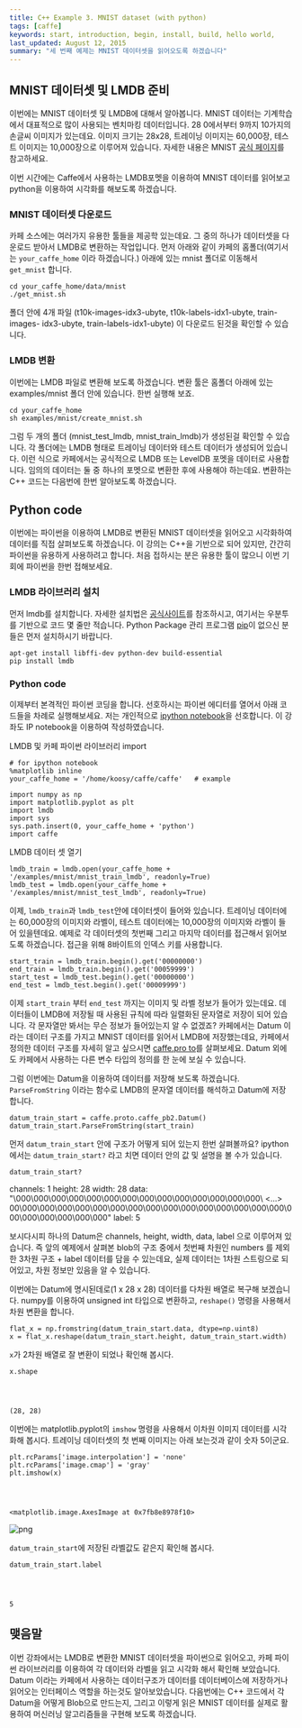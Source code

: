```yaml
---
title: C++ Example 3. MNIST dataset (with python)
tags: [caffe]
keywords: start, introduction, begin, install, build, hello world,
last_updated: August 12, 2015
summary: "세 번째 예제는 MNIST 데이터셋을 읽어오도록 하겠습니다"
---
```


## MNIST 데이터셋 및 LMDB 준비

이번에는 MNIST 데이터셋 및 LMDB에 대해서 알아봅니다. MNIST 데이터는 기계학습에서 대표적으로 많이 사용되는 벤치마킹 데이터입니다.
28 0에서부터 9까지 10가지의 손글씨 이미지가 있는데요. 이미지 크기는 28x28, 트레이닝 이미지는 60,000장, 테스트 이미지는
10,000장으로 이루어져 있습니다. 자세한 내용은 MNIST [공식 페이지](http://yann.lecun.com/exdb/mnist/
)를 참고하세요.

이번 시간에는 Caffe에서 사용하는 LMDB포멧을 이용하여 MNIST 데이터를 읽어보고 python을 이용하여 시각화를 해보도록 하겠습니다.

### MNIST 데이터셋 다운로드

카페 소스에는 여러가지 유용한 툴들을 제공학 있는데요. 그 중의 하나가 데이터셋을 다운로드 받아서 LMDB로 변환하는 작업입니다. 먼저 아래와
같이 카페의 홈폴더(여기서는 `your_caffe_home` 이라 하겠습니다.) 아래에 있는 mnist 폴더로 이동해서 `get_mnist`
합니다.

```
cd your_caffe_home/data/mnist
./get_mnist.sh
```

폴더 안에 4개 파일 (t10k-images-idx3-ubyte, t10k-labels-idx1-ubyte, train-images-
idx3-ubyte,
train-labels-idx1-ubyte) 이 다운로드 된것을 확인할 수 있습니다.

### LMDB 변환

이번에는 LMDB 파일로 변환해 보도록 하겠습니다. 변환 툴은 홈폴더 아래에 있는 examples/mnist 폴더 안에 있습니다. 한번 실행해
보죠.

```
cd your_caffe_home
sh examples/mnist/create_mnist.sh
```

그럼 두 개의 폴더 (mnist_test_lmdb, mnist_train_lmdb)가 생성된걸 확인할 수 있습니다. 각 폴더에는 LMDB 형태로
트레이닝 데이터와 테스트 데이터가 생성되어 있습니다. 이런 식으로 카페에서는 공식적으로 LMDB 또는 LevelDB 포멧을 데이터로 사용합니다.
임의의 데이터는 둘 중 하나의 포멧으로 변환한 후에 사용해야 하는데요. 변환하는 C++ 코드는 다음번에 한번 알아보도록 하겠습니다.

## Python code

이번에는 파이썬을 이용하여 LMDB로 변환된 MNIST 데이터셋을 읽어오고 시각화하여 데이터를 직접 살펴보도록 하겠습니다. 이 강의는 C++을 기반으로 되어 있지만, 간간히 파이썬을 유용하게 사용하려고 합니다. 처음 접하시는 분은 유용한 툴이 많으니 이번 기회에 파이썬을 한번 접해보세요. 

### LMDB 라이브러리 설치 

먼저 lmdb를 설치합니다. 자세한 설치법은 [공식사이트](https://lmdb.readthedocs.org/en/release/)를
참조하시고, 여기서는 우분투를 기반으로 코드 몇 줄만 적습니다. Python Package 관리 프로그램
[pip](https://pypi.python.org/pypi/pip)이 없으신 분들은 먼저 설치하시기 바랍니다.

```
apt-get install libffi-dev python-dev build-essential
pip install lmdb
```

### Python code

이제부터 본격적인 파이썬 코딩을 합니다. 선호하시는 파이썬 에디터를 열어서 아래 코드들을 차례로 실행해보세요. 저는 개인적으로 [ipython
notebook](http://ipython.org/notebook.html)을 선호합니다. 이 강좌도 IP notebook을 이용하여
작성하였습니다.

LMDB 및 카페 파이썬 라이브러리 import


    # for ipython notebook
    %matplotlib inline  
    your_caffe_home = '/home/koosy/caffe/caffe'   # example
    
    import numpy as np
    import matplotlib.pyplot as plt
    import lmdb
    import sys
    sys.path.insert(0, your_caffe_home + 'python')
    import caffe

LMDB 데이터 셋 열기


    lmdb_train = lmdb.open(your_caffe_home + '/examples/mnist/mnist_train_lmdb', readonly=True)
    lmdb_test = lmdb.open(your_caffe_home + '/examples/mnist/mnist_test_lmdb', readonly=True)

이제, `lmdb_train`과 `lmdb_test`안에 데이터셋이 들어와 있습니다. 트레이닝 데이터에는 60,000장의 이미지와 라벨이,
테스트 데이터에는 10,000장의 이미지와 라벨이 들어 있을텐데요. 예제로 각 데이터셋의 첫번째 그리고 마지막 데이터를 접근해서 읽어보도록
하겠습니다. 접근을 위해 8바이트의 인덱스 키를 사용합니다.


    start_train = lmdb_train.begin().get('00000000')
    end_train = lmdb_train.begin().get('00059999')
    start_test = lmdb_test.begin().get('00000000')
    end_test = lmdb_test.begin().get('00009999')

이제 `start_train` 부터 `end_test` 까지는 이미지 및 라벨 정보가 들어가 있는데요. 데이터들이 LMDB에 저장될 때 사용된
규칙에 따라 일렬화된 문자열로 저장이 되어 있습니다. 각 문자열만 봐서는 무슨 정보가 들어있는지 알 수 없겠죠? 카페에서는 Datum 이라는
데이터 구조를 가지고 MNIST 데이터를 읽어서 LMDB에 저장했는데요, 카페에서 정의한 데이터 구조를 자세히 알고 싶으시면 [caffe.pro
to](https://github.com/BVLC/caffe/blob/master/src/caffe/proto/caffe.proto)를
살펴보세요. Datum 외에도 카페에서 사용하는 다른 변수 타입의 정의를 한 눈에 보실 수 있습니다.

그럼 이번에는 Datum을 이용하여 데이터를 저장해 보도록 하겠습니다. `ParseFromString` 이라는 함수로 LMDB의 문자열 데이터를
해석하고 Datum에 저장합니다.


    datum_train_start = caffe.proto.caffe_pb2.Datum()
    datum_train_start.ParseFromString(start_train)

먼저 `datum_train_start` 안에 구조가 어떻게 되어 있는지 한번 살펴볼까요? ipython에서는
`datum_train_start?` 라고 치면 데이터 안의 값 및 설명을 볼 수가 있습니다.


    datum_train_start?

channels: 1
height: 28
width: 28
data: "\000\000\000\000\000\000\000\000\000\000\000\000\000\000\ <...> 00\000\000\000\000\000\000\000\000\000\000\000\000\000\000\000\000\000\000\000\000\000"
label: 5

보시다시피 하나의 Datum은  channels, height, width, data, label 으로 이루어져 있습니다. 즉 앞의 예제에서
살펴본 blob의 구조 중에서 첫번째 차원인 numbers 를 제외한 3차원 구조 + label 데이터를 담을 수 있는데요, 실제 데이터는
1차원 스트링으로 되어있고, 차원 정보만 있음을 알 수 있습니다.

이번에는 Datum에 명시된데로(1 x 28 x 28) 데이터를 다차원 배열로 복구해 보겠습니다. numpy를 이용하여 unsigned int
타입으로 변환하고, `reshape()` 명령을 사용해서 차원 변환을 합니다.


    flat_x = np.fromstring(datum_train_start.data, dtype=np.uint8)
    x = flat_x.reshape(datum_train_start.height, datum_train_start.width)

`x`가 2차원 배열로 잘 변환이 되었나 확인해 봅시다.


    x.shape




    (28, 28)



이번에는 matplotlib.pyplot의 `imshow` 명령을 사용해서 이차원 이미지 데이터를 시각화해 봅시다. 트레이닝 데이터셋의 첫 번째
이미지는 아래 보는것과 같이 숫자 5이군요.


    plt.rcParams['image.interpolation'] = 'none'
    plt.rcParams['image.cmap'] = 'gray'
    plt.imshow(x)




    <matplotlib.image.AxesImage at 0x7fb8e8978f10>




![png](caffe_ex3_mnist_files/caffe_ex3_mnist_35_1.png)


`datum_train_start`에 저장된 라벨값도 같은지 확인해 봅시다.


    datum_train_start.label




    5



## 맺음말

이번 강좌에서는 LMDB로 변환한 MNIST 데이터셋을 파이썬으로 읽어오고, 카페 파이썬 라이브러리를 이용하여 각 데이터와 라벨을 읽고 시각화
해서 확인해 보았습니다. Datum 이라는 카페에서 사용하는 데이터구조가 데이터를 데이터베이스에 저장하거나 읽어오는 인터페이스 역할을 하는것도
알아보았습니다. 다음번에는 C++ 코드에서 각 Datum을 어떻게 Blob으로 만드는지, 그리고 이렇게 읽은 MNIST 데이터를 실제로 활용하여
머신러닝 알고리즘들을 구현해 보도록 하겠습니다.


    
    
